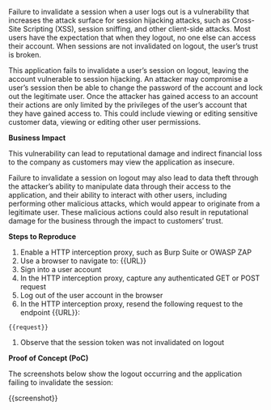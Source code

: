 Failure to invalidate a session when a user logs out is a vulnerability that increases the attack surface for session hijacking attacks, such as Cross-Site Scripting (XSS), session sniffing, and other client-side attacks. Most users have the expectation that when they logout, no one else can access their account. When sessions are not invalidated on logout, the user’s trust is broken. 

This application fails to invalidate a user’s session on logout, leaving the account vulnerable to session hijacking. An attacker may compromise a user’s session then be able to change the password of the account and lock out the legitimate user. Once the attacker has gained access to an account their actions are only limited by the privileges of the user’s account that they have gained access to. This could include viewing or editing sensitive customer data, viewing or editing other user permissions.

**Business Impact**

This vulnerability can lead to reputational damage and indirect financial loss to the company as customers may view the application as insecure.

Failure to invalidate a session on logout may also lead to data theft through the attacker’s ability to manipulate data through their access to the application, and their ability to interact with other users, including performing other malicious attacks, which would appear to originate from a legitimate user. These malicious actions could also result in reputational damage for the business through the impact to customers’ trust.

**Steps to Reproduce**

1. Enable a HTTP interception proxy, such as Burp Suite or OWASP ZAP
1. Use a browser to navigate to: {{URL}}
1. Sign into a user account
1. In the HTTP interception proxy, capture any authenticated GET or POST request
1. Log out of the user account in the browser
1. In the HTTP interception proxy, resend the following request to the endpoint {{URL}}:

```HTTP
{{request}}
```

1. Observe that the session token was not invalidated on logout

**Proof of Concept (PoC)**

The screenshots below show the logout occurring and the application failing to invalidate the session:

{{screenshot}}
